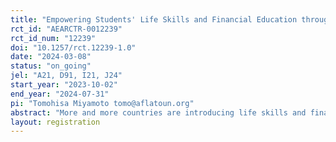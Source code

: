 ```yaml
---
title: "Empowering Students' Life Skills and Financial Education through Curriculum Renewal and Pedagogical Training - Evidence from The Gambia"
rct_id: "AEARCTR-0012239"
rct_id_num: "12239"
doi: "10.1257/rct.12239-1.0"
date: "2024-03-08"
status: "on_going"
jel: "A21, D91, I21, J24"
start_year: "2023-10-02"
end_year: "2024-07-31"
pi: "Tomohisa Miyamoto tomo@aflatoun.org"
abstract: "More and more countries are introducing life skills and financial education into their curricula to teach students to become responsible, competent, and productive citizens. This research evaluate the effects of integrating life skills and financial education into the curriculum of schools in The Gambia. This study's two main focal points are to investigate the influence of the new curriculum and the effects of two different intensities of teacher training on the translation of the newly infused skills to the students. The study employs a randomized controlled trial (RCT) design, incorporating two treatment arms with varying intensity levels. The research will be conducted across 90 schools in regions 3 and 4 of The Gambia, reaching 450 teachers and 2,700 students. The selected schools will be randomized into three groups: a high-intensity teacher professional development group, a low-intensity teacher professional development group, and a control group that follows the conventional curriculum. If successful, this study will contribute to the roll-out of the curriculum nationally starting in 2024."
layout: registration
---
```


